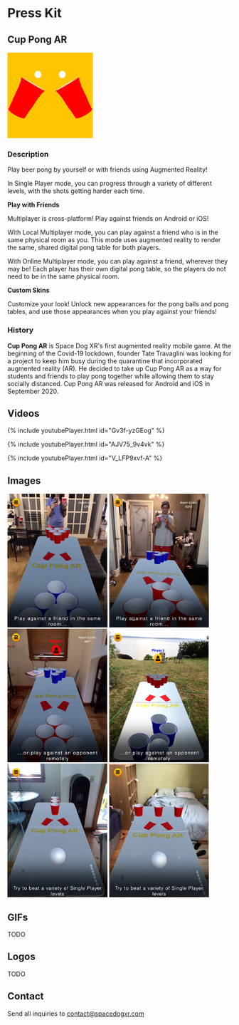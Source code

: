 # Press Kit

## Cup Pong AR

![](/192_192_cup_pong_logo.png)

### Description

Play beer pong by yourself or with friends using Augmented Reality!

In Single Player mode, you can progress through a variety of different levels, with the shots getting harder each time. 

<b>Play with Friends</b>


Multiplayer is cross-platform! Play against friends on Android or iOS!

With Local Multiplayer mode, you can play against a friend who is in the same physical room as you. This mode uses augmented reality to render the same, shared digital pong table for both players.

With Online Multiplayer mode, you can play against a friend, wherever they may be! Each player has their own digital pong table, so the players do not need to be in the same physical room.

<b> Custom Skins </b>

Customize your look! Unlock new appearances for the pong balls and pong tables, and use those appearances when you play against your friends!


### History

<b>Cup Pong AR</b> is Space Dog XR's first augmented reality mobile game. At the beginning of the Covid-19 lockdown, founder Tate Travaglini was looking for a project to keep him busy during the quarantine that incorporated augmented reality (AR). He decided to take up Cup Pong AR as a way for students and friends to play pong together while allowing them to stay socially distanced. Cup Pong AR was released for Android and iOS in September 2020. 


## Videos

{% include youtubePlayer.html id="Gv3f-yzGEog" %}

{% include youtubePlayer.html id="AJV75_9v4vk" %}

{% include youtubePlayer.html id="V_LFP9xvf-A" %}

## Images
<p float="left">
  <img src="/images/App_Preview_Multiplayer_iPad_local_1.jpg" height="300"/>
  <img src="/images/App_Preview_Multiplayer_iPad_local_2.jpg" height="300"/>
  <img src="/images/App_Preview_Multiplayer_iPad_1.jpg" height="300"/>
  <img src="/images/App_Preview_Multiplayer_iPad_2.jpg" height="300"/>
  <img src="/images/App_Preview_Single_Player_iPad_1.jpg" height="300"/>
  <img src="/images/App_Preview_Single_Player_iPad_2.jpg" height="300"/>
</p>

## GIFs
TODO

## Logos
TODO

## Contact
Send all inquiries to [contact@spacedogxr.com](mailto:contact@spacedogxr.com)
